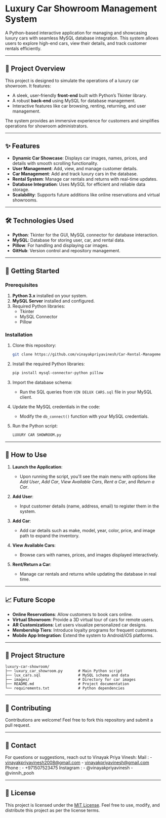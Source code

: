 # Luxury Car Showroom Management System

A Python-based interactive application for managing and showcasing luxury cars with seamless MySQL database integration. This system allows users to explore high-end cars, view their details, and track customer rentals efficiently.

---

## 🚗 Project Overview

This project is designed to simulate the operations of a luxury car showroom. It features:
- A sleek, user-friendly **front-end** built with Python’s Tkinter library.
- A robust **back-end** using MySQL for database management.
- Interactive features like car browsing, renting, returning, and user management.

The system provides an immersive experience for customers and simplifies operations for showroom administrators.

---

## ✨ Features

- **Dynamic Car Showcase**: Displays car images, names, prices, and details with smooth scrolling functionality.
- **User Management**: Add, view, and manage customer details.
- **Car Management**: Add and track luxury cars in the database.
- **Rental System**: Manage car rentals and returns with real-time updates.
- **Database Integration**: Uses MySQL for efficient and reliable data storage.
- **Scalability**: Supports future additions like online reservations and virtual showrooms.

---

## 🛠️ Technologies Used

- **Python**: Tkinter for the GUI, MySQL connector for database interaction.
- **MySQL**: Database for storing user, car, and rental data.
- **Pillow**: For handling and displaying car images.
- **GitHub**: Version control and repository management.

---

## 🚀 Getting Started

### Prerequisites

1. **Python 3.x** installed on your system.
2. **MySQL Server** installed and configured.
3. Required Python libraries:
   - Tkinter
   - MySQL Connector
   - Pillow

### Installation

1. Clone this repository:
   ```bash
   git clone https://github.com/vinayakpriyavinesh/Car-Rental-Management-System.git cd luxury-car-showroom
   ```
2. Install the required Python libraries:
   ```bash
   pip install mysql-connector-python pillow
   ```
3. Import the database schema:
   - Run the SQL queries from `VIN DELUX CARS.sql` file in your MySQL client.

4. Update the MySQL credentials in the code:
   - Modify the `db_connect()` function with your MySQL credentials.

5. Run the Python script:
   ```bash
   LUXURY CAR SHOWROOM.py
   ```

---

## 📖 How to Use

1. **Launch the Application**:
   - Upon running the script, you'll see the main menu with options like *Add User*, *Add Car*, *View Available Cars*, *Rent a Car*, and *Return a Car*.

2. **Add User**:
   - Input customer details (name, address, email) to register them in the system.

3. **Add Car**:
   - Add car details such as make, model, year, color, price, and image path to expand the inventory.

4. **View Available Cars**:
   - Browse cars with names, prices, and images displayed interactively.

5. **Rent/Return a Car**:
   - Manage car rentals and returns while updating the database in real time.

---

## 📈 Future Scope

- **Online Reservations**: Allow customers to book cars online.
- **Virtual Showroom**: Provide a 3D virtual tour of cars for remote users.
- **AR Customizations**: Let users visualize personalized car designs.
- **Membership Tiers**: Introduce loyalty programs for frequent customers.
- **Mobile App Integration**: Extend the system to Android/iOS platforms.

---

## 📂 Project Structure

```plaintext
luxury-car-showroom/
├── luxury_car_showroom.py       # Main Python script
├── lux_cars.sql                 # MySQL schema and data
├── images/                      # Directory for car images
├── README.md                    # Project documentation
└── requirements.txt             # Python dependencies
```

---

## 🤝 Contributing

Contributions are welcome! Feel free to fork this repository and submit a pull request.

---

## 📧 Contact
For questions or suggestions, reach out to Vinayak Priya Vinesh:
Mail      : - vinayakpriyavinesh2008@gmail.com
            - vinayakpriyavinesh@gmail.com
Phone     : - +971507523475
Instagram : - @vinayakpriyavinesh
            - @vinnih_pooh

---

## 📝 License

This project is licensed under the [MIT License](LICENSE.md). Feel free to use, modify, and distribute this project as per the license terms.
